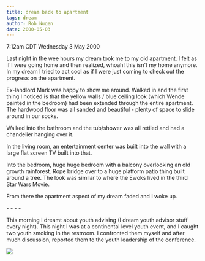 ```yaml
---
title: dream back to apartment
tags: dream
author: Rob Nugen
date: 2000-05-03
---
```


<title>Dream</title>
<p class=date>7:12am CDT Wednesday 3 May 2000</p>

<p>Last night in the wee hours my dream took me to my old apartment.
I felt as if I were going home and then realized, whoah!  this isn't
my home anymore.  In my dream I tried to act cool as if I were
just coming to check out the progress on the apartment.

<p>Ex-landlord Mark was happy to show me around.  Walked in and the
first thing I noticed is that the yellow walls / blue ceiling look
(which Wende painted in the bedroom) had been extended through the
entire apartment.  The hardwood floor was all sanded and beautiful -
plenty of space to slide around in our socks.

<p>Walked into the bathroom and the tub/shower was all retiled and had
a chandelier hanging over it.

<p>In the living room, an entertainment center was built into the wall
with a large flat screen TV built into that.

<p>Into the bedroom, huge huge bedroom with a balcony overlooking an
old growth rainforest.  Rope bridge over to a huge platform patio
thing built around a tree.  The look was similar to where the Ewoks
lived in the third Star Wars Movie.

<p>From there the apartment aspect of my dream faded and I woke up.

<p>- - - -

<p>This morning I dreamt about youth advising (I dream youth advisor
stuff every night).  This night I was at a continental level youth
event, and I caught two youth smoking in the restroom.  I confronted
them myself and after much discussion, reported them to the youth
leadership of the conference.

<p><img src='/images/rob/wL-ROB.gif'>

